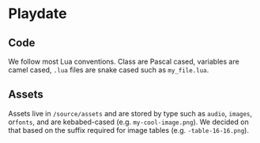 # Playdate

## Code

We follow most Lua conventions. Class are Pascal cased, variables are camel cased, `.lua` files are snake cased such as `my_file.lua`.

## Assets

Assets live in `/source/assets` and are stored by type such as `audio`, `images`, or`fonts`, and are kebabed-cased (e.g. `my-cool-image.png`). We decided on that based on the suffix required for image tables (e.g. `-table-16-16.png`).
